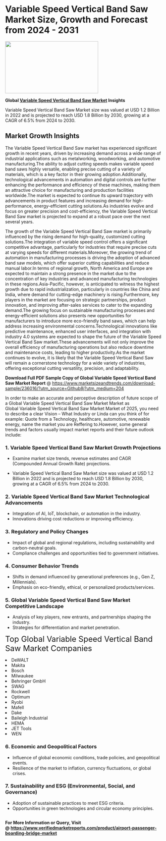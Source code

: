 <H1>Variable Speed Vertical Band Saw Market Size, Growth and Forecast from 2024 - 2031</H1><img class="aligncenter size-medium wp-image-584254" src="https://thirdeyenews.in/wp-content/uploads/2024/09/Global-Market-Research-300x168.jpeg" alt="" width="300" height="168" /><p><strong>Global&nbsp;<a href="https://www.marketsizeandtrends.com/download-sample/236016/?utm_source=Github8j?utm_medium=204">Variable Speed Vertical Band Saw Market</a> Insights</strong></p><p>Variable Speed Vertical Band Saw Market size was valued at USD 1.2 Billion in 2022 and is projected to reach USD 1.8 Billion by 2030, growing at a CAGR of 6.5% from 2024 to 2030.</p><p><h2>Market Growth Insights</h2> <p>The Variable Speed Vertical Band Saw market has experienced significant growth in recent years, driven by increasing demand across a wide range of industrial applications such as metalworking, woodworking, and automotive manufacturing.The ability to adjust cutting speeds makes variable speed band saws highly versatile, enabling precise cutting of a variety of materials, which is a key factor in their growing adoption.Additionally, technological advancements in automation and digital controls are further enhancing the performance and efficiency of these machines, making them an attractive choice for manufacturing and production facilities worldwide.The market is expected to continue its upward trajectory with advancements in product features and increasing demand for high-performance, energy-efficient cutting solutions.As industries evolve and focus on greater precision and cost-efficiency, the Variable Speed Vertical Band Saw market is projected to expand at a robust pace over the next several years.</p> <p>The growth of the Variable Speed Vertical Band Saw market is primarily influenced by the rising demand for high-quality, customized cutting solutions.The integration of variable speed control offers a significant competitive advantage, particularly for industries that require precise cuts at varying speeds for different materials.Moreover, the growing trend of automation in manufacturing processes is driving the adoption of advanced band saw models, which offer superior cutting capabilities and reduce manual labor.In terms of regional growth, North America and Europe are expected to maintain a strong presence in the market due to the concentration of key industries and advanced manufacturing technologies in these regions.Asia-Pacific, however, is anticipated to witness the highest growth due to rapid industrialization, particularly in countries like China and India, where demand for cutting-edge machinery is rising.Furthermore, key players in the market are focusing on strategic partnerships, product innovation, and improving after-sales services to cater to the expanding demand.The growing focus on sustainable manufacturing processes and energy-efficient solutions also presents new opportunities for manufacturers to introduce more eco-friendly band saws, which can help address increasing environmental concerns.Technological innovations like predictive maintenance, enhanced user interfaces, and integration with industry 4.0 systems are expected to shape the future of the Variable Speed Vertical Band Saw market.These advancements will not only improve the overall efficiency of manufacturing operations but also reduce downtime and maintenance costs, leading to higher productivity.As the market continues to evolve, it is likely that the Variable Speed Vertical Band Saw will remain a cornerstone technology for a wide variety of industries, offering exceptional cutting versatility, precision, and adaptability.</p> <p><span class=""><strong>Download Full PDF Sample Copy of Global Variable Speed Vertical Band Saw Market Report</strong> @ <a href="https://www.marketsizeandtrends.com/download-sample/236016/?utm_source=Github8j?utm_medium=204" target="_blank">https://www.marketsizeandtrends.com/download-sample/236016/?utm_source=Github8j?utm_medium=204</a></span></p><p>In order to make an accurate and perceptive description of future scope of a Global&nbsp;Variable Speed Vertical Band Saw Market Market as Global&nbsp;Variable Speed Vertical Band Saw Market Market of 2025, you need to describe a clear Vision &ndash; What Industry or Linda can you think of for example: Quote from a Technology, healthcare, automotive, renewable energy, name the market you are Reffering to.However, some general trends and factors usually impact market reports and their future outlook include:</p><h3>1.&nbsp;<strong>Variable Speed Vertical Band Saw Market Growth Projections</strong></h3><ul><li>Examine market size trends, revenue estimates and CAGR (Compounded Annual Growth Rate) projections.</li><li><p>Variable Speed Vertical Band Saw Market size was valued at USD 1.2 Billion in 2022 and is projected to reach USD 1.8 Billion by 2030, growing at a CAGR of 6.5% from 2024 to 2030.</p></li></ul><h3>2.&nbsp;<strong>Variable Speed Vertical Band Saw Market Technological Advancements</strong></h3><ul><li>Integration of AI, IoT, blockchain, or automation in the industry.</li><li>Innovations driving cost reductions or improving efficiency.</li></ul><h3>3.&nbsp;<strong>Regulatory and Policy Changes</strong></h3><ul><li>Impact of global and regional regulations, including sustainability and carbon-neutral goals.</li><li>Compliance challenges and opportunities tied to government initiatives.</li></ul><h3>4.&nbsp;<strong>Consumer Behavior Trends</strong></h3><ul><li>Shifts in demand influenced by generational preferences (e.g., Gen Z, Millennials).</li><li>Emphasis on eco-friendly, ethical, or personalized products/services.</li></ul><h3>5.&nbsp;<strong>Global Variable Speed Vertical Band Saw Market Competitive Landscape</strong></h3><ul><li>Analysis of key players, new entrants, and partnerships shaping the industry.</li><li>Strategies for differentiation and market penetration.</li></ul><p data-pm-slice="1 1 []"><span style="color: inherit; font-family: inherit; font-size: 25px;">Top Global Variable Speed Vertical Band Saw Market Companies</span></p><div class="" data-test-id=""><p><li>DeWALT</li><li> Makita</li><li> Bosch</li><li> Milwaukee</li><li> Behringer GmbH</li><li> SWAG</li><li> Rockwell</li><li> Optimum</li><li> Ryobi</li><li> Mafell</li><li> Dake</li><li> Baileigh Industrial</li><li> HEMA</li><li> JET Tools</li><li> WEN</li></p></div><h3>6.&nbsp;<strong>Economic and Geopolitical Factors</strong></h3><ul><li>Influence of global economic conditions, trade policies, and geopolitical events.</li><li>Resilience of the market to inflation, currency fluctuations, or global crises.</li></ul><h3>7.&nbsp;<strong>Sustainability and ESG (Environmental, Social, and Governance)</strong></h3><ul><li>Adoption of sustainable practices to meet ESG criteria.</li><li>Opportunities in green technologies and circular economy principles.</li></ul><h2><strong style="font-size: 14px;">For More Information or Query, Visit @&nbsp;</strong><a style="background-color: #ffffff; font-size: 14px;" href="https://www.marketsizeandtrends.com/report/variable-speed-vertical-band-saw-market/" target="_blank">https://www.verifiedmarketreports.com/product/airport-passenger-boarding-bridge-market</a></h2>
